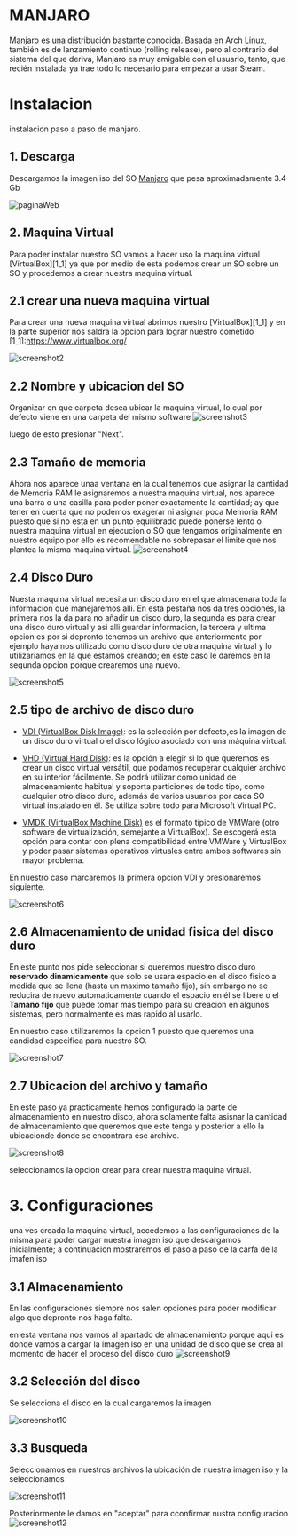 
# MANJARO

Manjaro es una distribución bastante conocida.
Basada en Arch Linux, también es de lanzamiento continuo (rolling release), 
pero al contrario del sistema del que deriva, Manjaro es muy amigable con el usuario, 
tanto, que recién instalada ya trae todo lo necesario para empezar a usar Steam.
 
 # Instalacion
instalacion paso a paso de manjaro.

## 1. Descarga
Descargamos la imagen iso del SO [Manjaro][1_0] que pesa aproximadamente 3.4 Gb

![paginaWeb](img/screenshot1.png)


[1_0]:https://manjaro.org/downloads/official/xfce/ 

## 2. Maquina Virtual
Para poder instalar nuestro SO vamos a hacer uso la maquina virtual [VirtualBox][1_1]
ya que por medio de esta podemos crear un SO sobre un SO y procedemos a crear nuestra maquina virtual.


## 2.1 crear una nueva maquina virtual
Para crear una nueva maquina virtual abrimos nuestro [VirtualBox][1_1] y en la parte superior nos saldra la opcion
para lograr nuestro cometido 
[1_1]:https://www.virtualbox.org/

![screenshot2](img/screenshot2.jpg)

## 2.2 Nombre y ubicacion del SO
Organizar en que carpeta desea ubicar la maquina virtual, lo cual por defecto viene 
en una carpeta del mismo software
![screenshot3](img/screenshot3.jpg)

luego de esto presionar "Next".

## 2.3 Tamaño de memoria
Ahora nos aparece unaa ventana en la cual tenemos que asignar la cantidad de Memoria RAM le asignaremos a nuestra maquina virtual,
nos aparece una barra o una casilla para poder poner exactamente la cantidad; ay que tener en cuenta
que no podemos exagerar ni asignar poca Memoria RAM puesto que si no esta en un punto equilibrado
puede ponerse lento o nuestra maquina virtual en ejecucion o SO que tengamos originalmente en nuestro equipo
por ello es recomendable no sobrepasar el limite que nos plantea la misma maquina virtual.
![screenshot4](img/screenshot4.png)

## 2.4 Disco Duro
Nuesta maquina virtual necesita un disco duro en el que almacenara toda la informacion que manejaremos alli.
En esta pestaña nos da tres opciones, la primera nos la da para no añadir un disco duro, la segunda es para crear una disco duro
virtual y asi alli guardar informacion, la tercera y ultima opcion es por si depronto tenemos un archivo que anteriormente por ejemplo
hayamos utilizado como disco duro de otra maquina virtual y lo utilizariamos en la que estamos creando; en este caso le daremos en la segunda opcion
porque crearemos una nuevo.

![screenshot5](img/screenshot5.png )

## 2.5 tipo de archivo de disco duro
* [VDI (VirtualBox Disk Image)][2.5.1]: es la selección por defecto,es la imagen de un disco duro virtual
     o el disco lógico asociado con una máquina virtual.
* [VHD (Virtual Hard Disk)][2.5.2]: es la opción a elegir si lo que queremos es crear un disco virtual
 versátil, que podamos recuperar cualquier archivo en su interior fácilmente. Se podrá utilizar
  como unidad de almacenamiento habitual y soporta particiones de todo tipo, como cualquier otro 
  disco duro, además de varios usuarios por cada SO virtual instalado en él. Se utiliza sobre 
  todo para Microsoft Virtual PC.

* [VMDK (VirtualBox Machine Disk)][2.5.2] es el formato típico de VMWare (otro software de virtualización,
    semejante a VirtualBox). Se escogerá esta opción para contar con plena compatibilidad entre 
    VMWare y VirtualBox y poder pasar sistemas operativos virtuales entre ambos softwares
     sin mayor problema.

En nuestro caso marcaremos la primera opcion VDI y presionaremos siguiente.

![screenshot6](img/screenshot6.png)

[2.5.1]:https://www.techopedia.com/definition/10933/virtual-disk-image-vdi
[2.5.2]:https://megazona.com/software/tipos-de-archivo-de-disco-duro-virtual-en-virtualbox

## 2.6 Almacenamiento de unidad fisica del disco duro
En este punto nos pide seleccionar si queremos nuestro disco duro <b>reservado dinamicamente </b> que solo se usara espacio
en el disco fisico a medida que se llena (hasta un maximo tamaño fijo), sin embargo
no se reducira de nuevo automaticamente cuando el espacio en él se libere o el <b>Tamaño fijo</b> que puede tomar
mas tiempo para su creacion en algunos sistemas, pero normalmente es mas rapido al usarlo.

En nuestro caso utilizaremos la opcion 1 puesto que queremos una candidad especifica para nuestro SO.

![screenshot7](img/screenshot7.png)

## 2.7 Ubicacion del archivo y tamaño
En este paso ya practicamente hemos configurado la parte de almacenamiento en nuestro disco,
ahora solamente falta asisnar la cantidad de almacenamiento que queremos que este tenga y
posterior a ello la ubicacionde donde se encontrara ese archivo.

![screenshot8](img/screenshot8.png)

seleccionamos la opcion crear para crear nuestra maquina virtual. 


# 3. Configuraciones
una ves creada la maquina virtual, accedemos a las configuraciones de la misma para poder cargar nuestra
imagen iso que descargamos inicialmente; a continuacion mostraremos el paso a paso de la carfa de la imafen iso

## 3.1 Almacenamiento
En las configuraciones siempre nos salen opciones para poder modificar algo que depronto nos haga falta.

en esta ventana nos vamos al apartado de almacenamiento porque aqui es donde vamos a cargar la imagen iso
en una unidad de disco que se crea al momento de hacer el proceso del disco duro 
![screenshot9](img/screenshot9.png)

## 3.2 Selección del disco
Se selecciona el disco en la cual cargaremos la imagen

![screenshot10](img/screenshot10.jpg)

## 3.3 Busqueda
Seleccionamos en nuestros archivos la ubicación de nuestra imagen iso y la seleccionamos

![screenshot11](img/screenshot11.png)

Posteriormente le damos en "aceptar" para cconfirmar nustra configuracion
![screenshot12](img/screenshot12.png)

